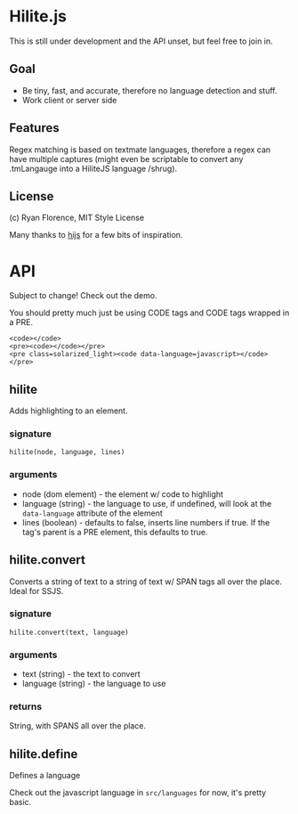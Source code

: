 Hilite.js
=========

This is still under development and the API unset, but feel free to join in.

Goal
-----

- Be tiny, fast, and accurate, therefore no language detection and stuff.
- Work client or server side

Features
--------

Regex  matching is based on textmate languages, therefore a regex can have
multiple captures (might even be scriptable to convert any .tmLangauge into
a HiliteJS language /shrug).

License
-------

(c) Ryan Florence, MIT Style License

Many thanks to [hijs](https://github.com/cloudhead/hijs) for a few bits of
inspiration.

API
===

Subject to change!  Check out the demo.

You should pretty much just be using CODE tags and CODE tags wrapped in a PRE.

    <code></code>
    <pre><code></code></pre>
    <pre class=solarized_light><code data-language=javascript></code></pre>

## hilite

Adds highlighting to an element.

### signature

`hilite(node, language, lines)`

### arguments

- node (dom element) - the element w/ code to highlight
- language (string) - the language to use, if undefined, will look at the
`data-language` attribute of the element
- lines (boolean) - defaults to false, inserts line numbers if true. If the
tag's parent is a PRE element, this defaults to true.

## hilite.convert

Converts a string of text to a string of text w/ SPAN tags all over the place.
Ideal for SSJS.

### signature

`hilite.convert(text, language)`

### arguments

- text (string) - the text to convert
- language (string) - the language to use

### returns

String, with SPANS all over the place.

## hilite.define

Defines a language

Check out the javascript language in `src/languages` for now, it's pretty basic.
